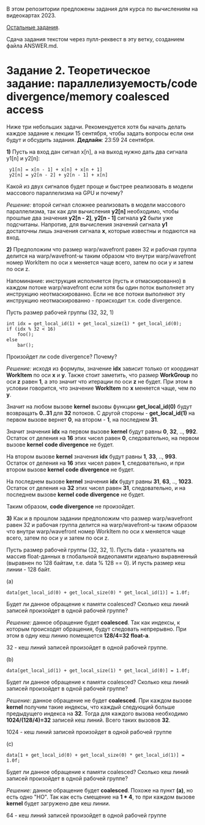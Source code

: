В этом репозитории предложены задания для курса по вычислениям на видеокартах 2023.

[Остальные задания](https://github.com/GPGPUCourse/GPGPUTasks2023/).

Сдача задания текстом через пулл-реквест в эту ветку, созданием файла ANSWER.md.

# Задание 2. Теоретическое задание: параллелизуемость/code divergence/memory coalesced access

Ниже три небольших задачи. Рекомендуется хотя бы начать делать каждое задание к лекции 15 сентября, чтобы задать вопросы если они будут и обсудить задания. **Дедлайн**: 23:59 24 сентября.

**1)** Пусть на вход дан сигнал x[n], а на выход нужно дать два сигнала y1[n] и y2[n]:

```
 y1[n] = x[n - 1] + x[n] + x[n + 1]
 y2[n] = y2[n - 2] + y2[n - 1] + x[n]
```

Какой из двух сигналов будет проще и быстрее реализовать в модели массового параллелизма на GPU и почему?

_Решение:_ второй сигнал сложнее реализовать в модели массового параллелизма, так как для вычисления **y2[n]** необходимо, чтобы прошлые два значения **y2[n - 2]**, **y2[n - 1]** сигнала **y2** были уже подсчитаны. Напротив, для вычисления значений сигнала **y1** достаточны лишь значения сигнала **x**, которые известны и подаются на вход.

**2)** Предположим что размер warp/wavefront равен 32 и рабочая группа делится
 на warp/wavefront-ы таким образом что внутри warp/wavefront
 номер WorkItem по оси x меняется чаще всего, затем по оси y и затем по оси z.

Напоминание: инструкция исполняется (пусть и отмаскированно) в каждом потоке warp/wavefront если хотя бы один поток выполняет эту инструкцию неотмаскированно. Если не все потоки выполняют эту инструкцию неотмаскированно - происходит т.н. code divergence.

Пусть размер рабочей группы (32, 32, 1)

```
int idx = get_local_id(1) + get_local_size(1) * get_local_id(0);
if (idx % 32 < 16)
    foo();
else
    bar();
```

Произойдет ли code divergence? Почему?

_Решение:_ исходя из формулы, значение **idx** зависит только от координат **WorkItem** по оси **x** и **y**. Также стоит заметить, что размер **WorkGroup** по оси **z** равен **1**, а это значит что итерации по оси **z** не будет. При этом в условии говорится, что значение **WorkItem** по **x** меняется чаще, чем по **y**. 

Значит на любом вызове **kernel** вызовы функции **get_local_id(0)** будут возвращать **0..31** для **32** потоков. С другой стороны - **get_local_id(1)** на первом вызове вернет **0**, на втором - **1**, на последнем **31**. 

Значит значения **idx** на первом вызове **kernel** будут равны **0**, **32**, .., **992**. Остаток от деления на **16** этих чисел равен **0**, следовательно, на первом вызове **kernel** **code divergence** не будет.

На втором вызове **kernel** значения **idx** будут равны **1**, **33**, .., **993**. Остаток от деления на **16** этих чисел равен **1**, следовательно, и при втором вызове **kernel** **code divergence** не будет.

На последнем вызове **kernel** значения **idx** будут равны **31**, **63**, .., **1023**. Остаток от деления на **32** этих чисел равен **31**, следовательно, и на последнем вызове **kernel** **code divergence** не будет.

Таким образом, **code divergence** не произойдет.

**3)** Как и в прошлом задании предположим что размер warp/wavefront равен 32 и рабочая группа делится
 на warp/wavefront-ы таким образом что внутри warp/wavefront
 номер WorkItem по оси x меняется чаще всего, затем по оси y и затем по оси z.

Пусть размер рабочей группы (32, 32, 1).
Пусть data - указатель на массив float-данных в глобальной видеопамяти идеально выравненный (выравнен по 128 байтам, т.е. data % 128 == 0). И пусть размер кеш линии - 128 байт.

(a)
```
data[get_local_id(0) + get_local_size(0) * get_local_id(1)] = 1.0f;
```

Будет ли данное обращение к памяти coalesced? Сколько кеш линий записей произойдет в одной рабочей группе?

_Решение:_ данное обращение будет **coalesced**. Так как индексы, к которым происходят обращения, будут следовать непрерывно. При этом в одну кеш линию помещается **128/4=32** **float-а**.

32 - кеш линий записей произойдет в одной рабочей группе.

(b)
```
data[get_local_id(1) + get_local_size(1) * get_local_id(0)] = 1.0f;
```

Будет ли данное обращение к памяти coalesced? Сколько кеш линий записей произойдет в одной рабочей группе?

_Решение:_ данное обращение не будет **coalesced**. При каждом вызове **kernel** получим такие индексы, что каждый следующий больше предыдущего индекса на **32**. Тогда для каждого вызова необходимо **1024/(128/4)=32** записей кеш линий. Всего таких вызовов **32**.

1024 - кеш линий записей произойдет в одной рабочей группе

(c)
```
data[1 + get_local_id(0) + get_local_size(0) * get_local_id(1)] = 1.0f;
```

Будет ли данное обращение к памяти coalesced? Сколько кеш линий записей произойдет в одной рабочей группе?

_Решение:_ данное обращение будет **coalesced**. Похоже на пункт **(a)**, но есть одно "НО". Так как есть смещение на **1 * 4**, то при каждом вызове **kernel** будет загружено две кеш линии.

64 - кеш линий записей произойдет в одной рабочей группе
